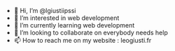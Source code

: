 - 👋 Hi, I’m @lgiustiipssi
- 👀 I’m interested in web development
- 🌱 I’m currently learning web development
- 💞️ I’m looking to collaborate on everybody needs help 
- 📫 How to reach me on my website : leogiusti.fr

<!---
lgiustiipssi/lgiustiipssi is a ✨ special ✨ repository because its `README.md` (this file) appears on your GitHub profile.
You can click the Preview link to take a look at your changes.
--->
